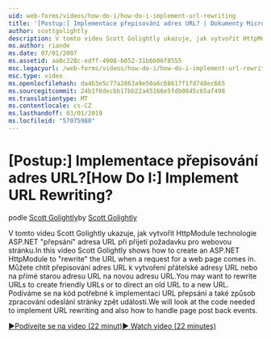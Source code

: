 ```yaml
---
uid: web-forms/videos/how-do-i/how-do-i-implement-url-rewriting
title: '[Postup:] Implementace přepisování adres URL? | Dokumenty Microsoft'
author: scottgolightly
description: V tomto videu Scott Golightly ukazuje, jak vytvořit HttpModule technologie ASP.NET "přepsání" adresa URL při přijetí požadavku pro webovou stránku. Možná budete chtít přepsat...
ms.author: riande
ms.date: 07/01/2007
ms.assetid: aa0c328c-edff-4908-b052-31b6b06f8555
msc.legacyurl: /web-forms/videos/how-do-i/how-do-i-implement-url-rewriting
msc.type: video
ms.openlocfilehash: da4b3e5c77a2863a9e50a6c68617f1fd748ec665
ms.sourcegitcommit: 24b1f6decbb17bb22a45166e5fdb0845c65af498
ms.translationtype: MT
ms.contentlocale: cs-CZ
ms.lasthandoff: 03/01/2019
ms.locfileid: "57075988"
---
```

<a name="how-do-i-implement-url-rewriting"></a><span data-ttu-id="fe6e3-105">[Postup:] Implementace přepisování adres URL?</span><span class="sxs-lookup"><span data-stu-id="fe6e3-105">[How Do I:] Implement URL Rewriting?</span></span>
====================
<span data-ttu-id="fe6e3-106">podle [Scott Golightly](https://github.com/scottgolightly)</span><span class="sxs-lookup"><span data-stu-id="fe6e3-106">by [Scott Golightly](https://github.com/scottgolightly)</span></span>

<span data-ttu-id="fe6e3-107">V tomto videu Scott Golightly ukazuje, jak vytvořit HttpModule technologie ASP.NET "přepsání" adresa URL při přijetí požadavku pro webovou stránku.</span><span class="sxs-lookup"><span data-stu-id="fe6e3-107">In this video Scott Golightly shows how to create an ASP.NET HttpModule to "rewrite" the URL when a request for a web page comes in.</span></span> <span data-ttu-id="fe6e3-108">Můžete chtít přepisování adres URL k vytvoření přátelské adresy URL nebo na přímé starou adresu URL na novou adresu URL.</span><span class="sxs-lookup"><span data-stu-id="fe6e3-108">You may want to rewrite URLs to create friendly URLs or to direct an old URL to a new URL.</span></span> <span data-ttu-id="fe6e3-109">Podíváme se na kód potřebné k implementaci URL přepsání a také způsob zpracování odeslání stránky zpět události.</span><span class="sxs-lookup"><span data-stu-id="fe6e3-109">We will look at the code needed to implement URL rewriting and also how to handle page post back events.</span></span>

[<span data-ttu-id="fe6e3-110">&#9654;Podívejte se na video (22 minut)</span><span class="sxs-lookup"><span data-stu-id="fe6e3-110">&#9654; Watch video (22 minutes)</span></span>](https://channel9.msdn.com/Blogs/ASP-NET-Site-Videos/how-do-i-implement-url-rewriting)
